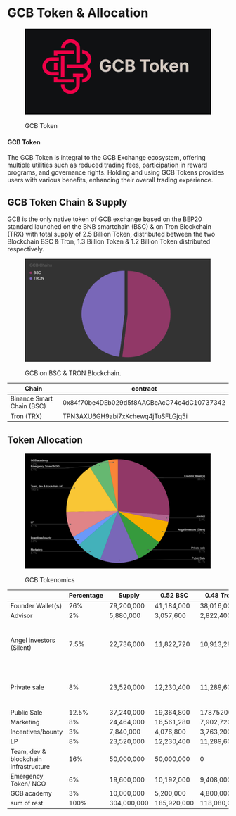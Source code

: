 # GCB Token & Allocation

<figure><img src="../.gitbook/assets/Screenshot 2024-09-17 at 21.47.50.png" alt=""><figcaption><p>GCB Token</p></figcaption></figure>

#### GCB Token

The GCB Token is integral to the GCB Exchange ecosystem, offering multiple utilities such as reduced trading fees, participation in reward programs, and governance rights. Holding and using GCB Tokens provides users with various benefits, enhancing their overall trading experience.

## GCB Token Chain & Supply

GCB is the only native token of GCB exchange based on the BEP20 standard launched on the BNB smartchain (BSC) & on Tron Blockchain (TRX) with total supply of  2.5 Billion Token, distributed between the two Blockchain BSC & Tron, 1.3 Billion Token & 1.2 Billion Token distributed respectively. &#x20;

<figure><img src="../.gitbook/assets/Screenshot 2024-09-18 at 22.35.19.png" alt=""><figcaption><p>GCB on BSC &#x26; TRON Blockchain.</p></figcaption></figure>

| Chain                     | contract                                   |
| ------------------------- | ------------------------------------------ |
| Binance Smart Chain (BSC) | 0x84f70be4DEb029d5f8AACBeAcC74c4dC10737342 |
| Tron (TRX)                | TPN3AXU6GH9abi7xKchewq4jTuSFLGjq5i         |

## Token Allocation

<figure><img src="../.gitbook/assets/Screenshot 2024-09-18 at 22.12.58.png" alt=""><figcaption><p>GCB Tokenomics</p></figcaption></figure>

<table><thead><tr><th width="124"></th><th width="122">Percentage </th><th width="134">Supply</th><th width="130">0.52 BSC</th><th width="131">0.48 Tron</th><th>Vesting</th></tr></thead><tbody><tr><td>Founder Wallet(s)</td><td>26%</td><td>79,200,000</td><td>41,184,000</td><td>38,016,000</td><td></td></tr><tr><td>Advisor</td><td>2%</td><td>5,880,000</td><td>3,057,600</td><td>2,822,400</td><td></td></tr><tr><td>Angel investors (Silent)</td><td>7.5%</td><td>22,736,000</td><td>11,822,720</td><td>10,913,280</td><td>15% TGE, then vesting over 48 months</td></tr><tr><td>Private sale</td><td>8%</td><td>23,520,000</td><td>12,230,400</td><td>11,289,600</td><td>no lock, then vesting over 48 months</td></tr><tr><td>Public Sale</td><td>12.5%</td><td>37,240,000</td><td>19,364,800</td><td>17875200</td><td></td></tr><tr><td>Marketing</td><td>8%</td><td>24,464,000</td><td>16,561,280</td><td>7,902,720</td><td></td></tr><tr><td>Incentives/bounty</td><td>3%</td><td>7,840,000</td><td>4,076,800</td><td>3,763,200</td><td></td></tr><tr><td>LP</td><td>8%</td><td>23,520,000</td><td>12,230,400</td><td>11,289,600</td><td></td></tr><tr><td>Team, dev &#x26; blockchain infrastructure</td><td>16%</td><td>50,000,000</td><td>50,000,000</td><td>0</td><td></td></tr><tr><td>Emergency Token/ NGO</td><td>6%</td><td>19,600,000</td><td>10,192,000</td><td>9,408,000</td><td></td></tr><tr><td>GCB academy</td><td>3%</td><td>10,000,000</td><td>5,200,000</td><td>4,800,000</td><td></td></tr><tr><td>sum of rest</td><td>100%</td><td>304,000,000</td><td>185,920,000</td><td>118,080,000</td><td></td></tr></tbody></table>



